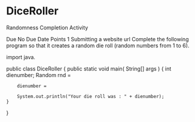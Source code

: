 # DiceRoller
Randomness Completion Activity

Due No Due Date  Points 1  Submitting a website url
Complete the following program so that it creates a random die roll (random numbers from 1 to 6).

import java.

public class DiceRoller
 {
    public static void main( String[] args )
    {
        int dienumber;
        Random rnd =
        
        dienumber = 
        
        System.out.println("Your die roll was : " + dienumber);
    }
 }

